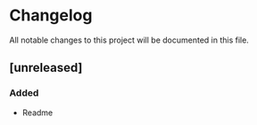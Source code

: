 # Changelog
All notable changes to this project will be documented in this file.

## [unreleased]

### Added

- Readme

<!-- generated b git-cliff -->
